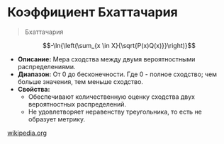 # Коэффициент Бхаттачария

> Бхаттачария

$$-\ln{\left(\sum_{x \in X}{\sqrt{P(x)Q(x)}}\right)}$$

* **Описание:** Мера сходства между двумя вероятностными распределениями.
* **Диапазон:** От 0 до бесконечности. Где 0 - полное сходство; чем больше значения, тем меньше сходство.
* **Свойства:**
    * Обеспечивают количественную оценку сходства двух вероятностных распределений.
    * Не удовлетворяет неравенству треугольника, то есть не образует метрику.

[wikipedia.org](https://en.wikipedia.org/wiki/Bhattacharyya_distance)

